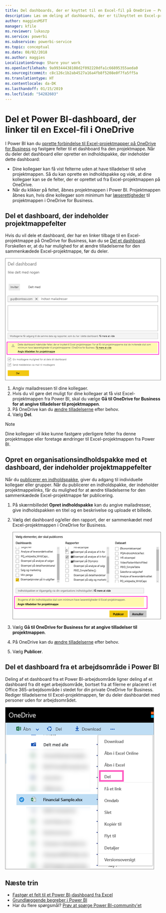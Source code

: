 ```yaml
---
title: Del dashboards, der er knyttet til en Excel-fil på OneDrive – Power BI
description: Læs om deling af dashboards, der er tilknyttet en Excel-projektmappe på OneDrive for Business, med felter, der er fastgjort fra den projektmappe.
author: maggiesMSFT
manager: kfile
ms.reviewer: lukaszp
ms.service: powerbi
ms.subservice: powerbi-service
ms.topic: conceptual
ms.date: 08/02/2018
ms.author: maggies
LocalizationGroup: Share your work
ms.openlocfilehash: 9a99344438108d2f092220dfa1c66895355aeda0
ms.sourcegitcommit: c8c126c1b2ab4527a16a4fb8f5208e0f7fa5ff5a
ms.translationtype: HT
ms.contentlocale: da-DK
ms.lasthandoff: 01/15/2019
ms.locfileid: "54282603"
---
```

# <a name="share-a-power-bi-dashboard-that-links-to-an-excel-file-in-onedrive"></a>Del et Power BI-dashboard, der linker til en Excel-fil i OneDrive
I Power BI kan du [oprette forbindelse til Excel-projektmapper på OneDrive for Business](service-excel-workbook-files.md) og fastgøre felter til et dashboard fra den projektmappe. Når du deler det dashboard eller opretter en indholdspakke, der indeholder dette dashboard:

* Dine kollegaer kan få vist felterne uden at have tilladelser til selve projektmappen. Så du kan oprette en indholdspakke og vide, at dine kollegaer kan se de felter, der er oprettet ud fra Excel-projektmappen på OneDrive.
* Når du klikker på feltet, åbnes projektmappen i Power BI. Projektmappen åbnes kun, hvis dine kollegaer som minimum har [læserettigheder](https://support.office.com/article/Share-documents-or-folders-in-Office-365-1fe37332-0f9a-4719-970e-d2578da4941c) til projektmappen i OneDrive for Business.

## <a name="share-a-dashboard-that-contains-workbook-tiles"></a>Del et dashboard, der indeholder projektmappefelter
Hvis du vil dele et dashboard, der har en linker tilbage til en Excel-projektmappe på OneDrive for Business, kan du se [Del et dashboard](service-share-dashboards.md). Forskellen er, at du har mulighed for at ændre tilladelserne for den sammenkædede Excel-projektmappe, før du deler.

  ![Dialogboksen Del dashboard](media/service-share-dashboard-that-links-to-excel-onedrive/pbi_share_workbk.png)

1. Angiv mailadressen til dine kollegaer.
2. Hvis du vil gøre det muligt for dine kollegaer at få vist Excel-projektmappen fra Power BI, skal du vælge **Gå til OneDrive for Business for at angive tilladelser til projektmappen**.
3. På OneDrive kan du [ændre tilladelserne](https://support.office.com/article/Share-files-and-folders-and-change-permissions-9fcc2f7d-de0c-4cec-93b0-a82024800c07) efter behov.
4. Vælg **Del**.

>[!NOTE]
>Dine kollegaer vil ikke kunne fastgøre yderligere felter fra denne projektmappe eller foretage ændringer til Excel-projektmappen fra Power BI.
> 
> 

## <a name="create-an-organizational-content-pack-with-a-dashboard-that-contains-workbook-tiles"></a>Opret en organisationsindholdspakke med et dashboard, der indeholder projektmappefelter
Når du [publicerer en indholdspakke](service-organizational-content-pack-create-and-publish.md), giver du adgang til individuelle kollegaer eller grupper. Når du publicerer en indholdspakke, der indeholder projektmappelinks, får du mulighed for at ændre tilladelserne for den sammenkædede Excel-projektmappe før publicering.

1. På skærmbilledet **Opret indholdspakke** kan du angive mailadresser, give indholdspakken en titel og en beskrivelse og uploade et billede.
2. Vælg det dashboard og/eller den rapport, der er sammenkædet med Excel-projektmappen i OneDrive for Business.
   
    ![Excel-projektmappe i en indholdspakke](media/service-share-dashboard-that-links-to-excel-onedrive/pbi_contpack_workbk.png)
3. Vælg **Gå til OneDrive for Business for at angive tilladelser til projektmappen**.
4. På OneDrive kan du [ændre tilladelserne](https://support.office.com/article/Share-files-and-folders-and-change-permissions-9fcc2f7d-de0c-4cec-93b0-a82024800c07) efter behov.
5. Vælg **Publicer**.

## <a name="share-a-dashboard-from-a-power-bi-workspace"></a>Del et dashboard fra et arbejdsområde i Power BI
Deling af et dashboard fra et Power BI-arbejdsområde ligner deling af et dashboard fra dit eget arbejdsområde, bortset fra at filerne er placeret i et Office 365-arbejdsområde i stedet for din private OneDrive for Business. Rediger tilladelserne til Excel-projektmappen, før du deler dashboardet med personer uden for arbejdsområdet.

![Del fra OneDrive](media/service-share-dashboard-that-links-to-excel-onedrive/pbi_onedriveshare.png)

## <a name="next-steps"></a>Næste trin
* [Fastgør et felt til et Power BI-dashboard fra Excel](service-dashboard-pin-tile-from-excel.md)
* [Grundlæggende begreber i Power BI](consumer/end-user-basic-concepts.md)
* Har du flere spørgsmål? [Prøv at spørge Power BI-community'et](http://community.powerbi.com/)

